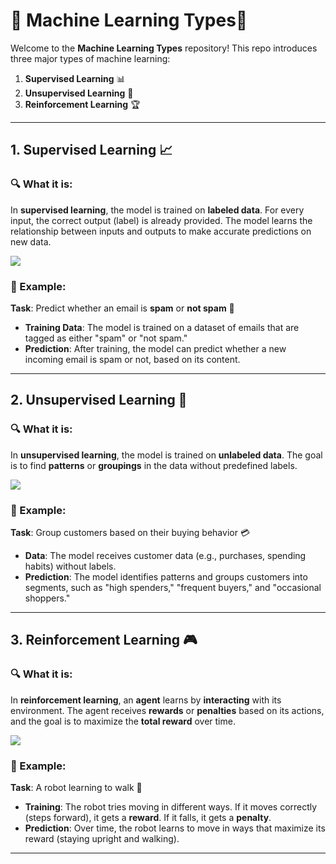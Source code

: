 # 🚀 Machine Learning Types🤖

Welcome to the **Machine Learning Types** repository! This repo introduces three major types of machine learning:

1. **Supervised Learning** 📊
2. **Unsupervised Learning** 🧠
3. **Reinforcement Learning** 🏆

---

## 1. **Supervised Learning** 📈

### 🔍 What it is:
In **supervised learning**, the model is trained on **labeled data**. For every input, the correct output (label) is already provided. The model learns the relationship between inputs and outputs to make accurate predictions on new data.

<img src="https://miro.medium.com/v2/1*Iz7bCLrPTImnBDOOEyE3LA.png" />

### 📝 Example:
**Task**: Predict whether an email is **spam** or **not spam** 📧

- **Training Data**: The model is trained on a dataset of emails that are tagged as either "spam" or "not spam."
- **Prediction**: After training, the model can predict whether a new incoming email is spam or not, based on its content.

---

## 2. **Unsupervised Learning** 🧐

### 🔍 What it is:
In **unsupervised learning**, the model is trained on **unlabeled data**. The goal is to find **patterns** or **groupings** in the data without predefined labels.

<img src="https://images.ctfassets.net/8r8i0zgzl3nn/7mfEkZOxBYWgKJ79u1Q4Xn/729ffa2e24ff5e7cfbb24a4289b01475/Unsupervised-Learning-in-ML-1.png" />

### 📝 Example:
**Task**: Group customers based on their buying behavior 💳

- **Data**: The model receives customer data (e.g., purchases, spending habits) without labels.
- **Prediction**: The model identifies patterns and groups customers into segments, such as "high spenders," "frequent buyers," and "occasional shoppers."

---

## 3. **Reinforcement Learning** 🎮

### 🔍 What it is:
In **reinforcement learning**, an **agent** learns by **interacting** with its environment. The agent receives **rewards** or **penalties** based on its actions, and the goal is to maximize the **total reward** over time.

<img src="https://www.odinschool.com/hs-fs/hubfs/OdinSchool_V3/Blog%20Images/Inside%20Images/28%20b.webp?width=605&height=432&name=28%20b.webp" />

### 📝 Example:
**Task**: A robot learning to walk 🤖

- **Training**: The robot tries moving in different ways. If it moves correctly (steps forward), it gets a **reward**. If it falls, it gets a **penalty**.
- **Prediction**: Over time, the robot learns to move in ways that maximize its reward (staying upright and walking).

---

